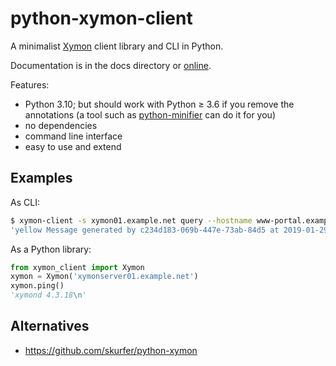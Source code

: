 # python-xymon-client

A minimalist [Xymon](https://www.xymon.com/) client library and CLI in Python.

Documentation is in the docs directory or [online](http://python-xymon-client.readthedocs.io/en/latest/).

Features:

* Python 3.10;
  but should work with Python ≥ 3.6 if you remove the annotations
  (a tool such as [python-minifier](https://github.com/dflook/python-minifier) can do it for you)
* no dependencies
* command line interface
* easy to use and extend

## Examples

As CLI:
```bash
$ xymon-client -s xymon01.example.net query --hostname www-portal.example.net --testname info
'yellow Message generated by c234d183-069b-447e-73ab-84d5 at 2019-01-29T16:14:01\n'
```

As a Python library:
```python
from xymon_client import Xymon
xymon = Xymon('xymonserver01.example.net')
xymon.ping()
'xymond 4.3.18\n'
```

## Alternatives

* https://github.com/skurfer/python-xymon
